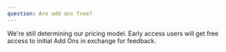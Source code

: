```yaml
---
question: Are add ons free?
---
```

We're still determining our pricing model. Early access users will get free access to initial Add Ons in exchange for feedback.